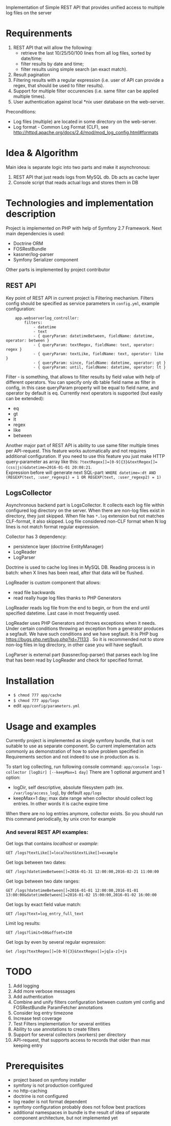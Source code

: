 Implementation of Simple REST API that provides unified access to multiple log files on the server

Requirenments
=====
1. REST API that will allow the following:
    - retrieve the last 10/25/50/100 lines from all log files, sorted by date/time;
    - filter results by date and time;
    - filter results using simple search (an exact match).
2. Result pagination
3. Filtering results with a regular expression (i.e. user of API can provide a regex, that should be used to filter results).
4. Support for multiple filter occurencies (i.e. same filter can be applied multiple times).
5. User authentication against local *nix user database on the web-server.
    
Preconditions:

- Log files (multiple) are located in some directory on the web-server.
- Log format - Common Log Format (CLF), see http://httpd.apache.org/docs/2.4/mod/mod_log_config.html#formats


Idea & Algorithm
=======
Main idea is separate logic into two parts and make it asynchronous: 
1. REST API that just reads logs from MySQL db. Db acts as cache layer
2. Console script that reads actual logs and stores them in DB


Technologies and implementation description
===
Project is implemented on PHP with help of Symfony 2.7 Framework. Next main dependencies is used:

- Doctrine ORM
- FOSRestBundle
- kassner/log-parser
- Symfony Serializer component

Other parts is implemented by project contributor


## REST API

Key point of REST API in current project is Filtering mechanism. 
Filters config should be specified as service parameters in `config.yml`, example configuration:
```
    app.webserverlog_controller:
        filters:
            - datetime
            - text
            - { queryParam: datetimeBetween, fieldName: datetime, operator: between }
            - { queryParam: textRegex, fieldName: text, operator: regex }
            - { queryParam: textLike, fieldName: text, operator: like }
            - { queryParam: since, fieldName: datetime, operator: gt }
            - { queryParam: until, fieldName: datetime, operator: lt }
```

Filter - is something, that allows to filter results by field value with help of different operators. 
You can specify only db table field name as filter in config, in this case queryParam property will be equal to
field name, and operator by default is eq.
Currently next operators is supported (but easily can be extended):

- eq
- gt
- lt
- regex
- like
- between

Another major part of REST API is ability to use same filter multiple times per API-request. This feature works
automatically and not requires additional configuration. If you need to use this feature you just make HTTP
query-parameter as array like this:
 `?textRegex[]=[0-9]{3}&textRegex[]=(css|js)&datetime=2016-01-01 20:08:21`.  
Expression before will generate next SQL-part: 
`WHERE datetime=:dt AND (REGEXP(text, :user_regexp1) = 1 OR REGEXP(text, :user_regexp2) = 1)`

## LogsCollector

Asynchronous backend part is LogsCollector. It collects each log file within configured log directory on the server.
When there are non-log files exist in directory, they just skipped.
When file has `*.log` extension but not matches CLF-format, it also skipped. Log file considered non-CLF format when N
log lines is not match format regular expression. 

Collector has 3 dependency:

- persistence layer (doctrine EntityManager)
- LogReader
- LogParser

Doctrine is used to cache log lines in MySQL DB. Reading process is in batch: when X lines has been read, after that
data will be flushed. 

LogReader is custom component that allows:

- read file backwards
- read really huge log files thanks to PHP Generators

LogReader reads log file from the end to begin, or from the end until specified datetime. Last case in most frequently used.

LogReader uses PHP Generators and throws exceptions when it needs. Under certain conditions throwing an exception from
a generator produces a segfault. We have such conditions and we have segfault. 
It is PHP bug https://bugs.php.net/bug.php?id=71133 . So it is recommended not to store non-log files in log directory,
 in other case you will have segfault. 

LogParser is external part (kassner/log-parser) that parses each log line that has been read by LogReader
 and check for specified format. 



Installation
===

- `$ chmod 777 app/cache`
- `$ chmod 777 app/logs`
- edit `app/config/parameters.yml`

Usage and examples
===

Currently project is implemented as single symfony bundle, that is not suitable to use as separate component. 
So current implementation acts commonly as demonstration of how to solve problem specified in Requirements section and 
not indeed to use in production as is.

To start log collecting, run following console command:
`app/console logs-collector [logDir] [--keepMax=1 day]`
There are 1 optional argument and 1 option:

- logDir, self descriptive, absolute filesystem path (ex. `/var/log/access_log`), by default `app/logs`
- keepMax=1 day; max date range when collector should collect log entries. In other words it is cache expire time

When there are no log entries anymore, collector exists. So you should run this command periodically, by unix cron for example

### And several REST API examples:
Get logs that contains _localhost_ or _example_:

```
GET /logs?textLike[]=localhost&textLike[]=example
```

Get logs between two dates:
```
GET /logs?datetimeBetween[]=2016-01-31 12:00:00,2016-02-21 11:00:00
```

Get logs between two date ranges:
```
GET /logs?datetimeBetween[]=2016-01-01 12:00:00,2016-01-01 13:00:00&datetimeBetween[]=2016-01-02 15:00:00,2016-01-02 16:00:00
```

Get logs by exact field value match:
```
GET /logs?text=log_entry_full_text
```

Limit log results:
```
GET /logs?limit=50&offset=150
```

Get logs by even by several regular expression:
```
Get /logs?textRegex[]=[0-9]{3}&textRegex[]=jq[a-z]+js
```

TODO
===

1. Add logging
2. Add more verbose messages
3. Add authentication
4. Combine and unify filters configuration between custom yml config and FOSRestBundle ParamFetcher annotations
5. Consider log entry timezone 
6. Increase test coverage
7. Test Filters implementation for several entities
8. Ability to use annotations to create filters
9. Support for several collectors (workers) per directory
10. API-request, that supports access to records that older than max keeping entry

Prerequisites
===

- project based on symfony installer 
- symfony is not production configured
- no http-caching
- doctrine is not configured
- log reader is not format dependent
- symfony configuration probably does not follow best practices
- additional namespaces in bundle is the result of idea of separate component architecture, but not implemented yet
